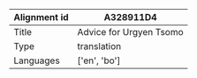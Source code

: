 |Alignment id | A328911D4
| --- | --- 
|Title | Advice for Urgyen Tsomo 
|Type | translation
|Languages | ['en', 'bo']